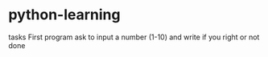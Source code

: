 # python-learning
tasks
First program ask to input a number (1-10) and write if you right or not
done
